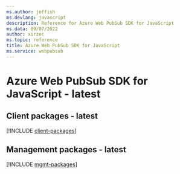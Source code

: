```yaml
---
ms.author: jeffish
ms.devlang: javascript
description: Reference for Azure Web PubSub SDK for JavaScript
ms.data: 09/07/2022
author: xirzec
ms.topic: reference
title: Azure Web PubSub SDK for JavaScript
ms.service: webpubsub
---
```

# Azure Web PubSub SDK for JavaScript - latest

## Client packages - latest
[!INCLUDE [client-packages](web-pubsub-client-index.md)]
## Management packages - latest
[!INCLUDE [mgmt-packages](web-pubsub-mgmt-index.md)]